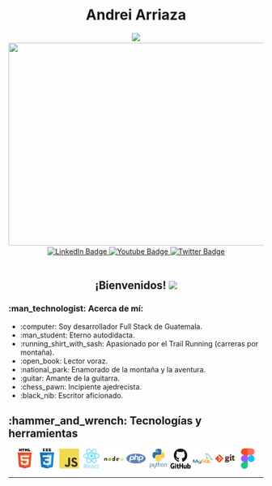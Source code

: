 
<h1 align="center">Andrei Arriaza</h1>

<div id="header" align="center">
  <img src="https://media.giphy.com/media/M9gbBd9nbDrOTu1Mqx/giphy.gif" width="100"/>
</div>


<div align="center">
  <img src="https://media.giphy.com/media/dWesBcTLavkZuG35MI/giphy.gif" width="800" height="400"/>
</div>

<!-- Badges -->

<div id="badges" align="center">
  <a href="your-linkedin-URL" target="_blank" rel="noppener">
    <img src="https://img.shields.io/badge/LinkedIn-blue?style=for-the-badge&logo=linkedin&logoColor=white" alt="LinkedIn Badge"/>
  </a>
  <a href="mailto:andreiarriaza@gmail.com" target="_blank" rel="noopener">
    <img src="https://img.shields.io/badge/Gmail-D14836?style=for-the-badge&logo=gmail&logoColor=white" alt="Youtube Badge"/>
  </a>
  

 
  <a href="your-twitter-URL" target="_blank" rel="noopener">
    <img src="https://img.shields.io/badge/Twitter-blue?style=for-the-badge&logo=twitter&logoColor=white" alt="Twitter Badge"/>
  </a>
</div>

<!-- Contador de Visitas -->
<div id="header" align="center">
  <img src="https://komarev.com/ghpvc/?username=andreiarriaza&style=flat-square&color=blue" alt=""/>

</div>

<h2 align="center">
  ¡Bienvenidos!
  <img src="https://media.giphy.com/media/hvRJCLFzcasrR4ia7z/giphy.gif" width="30"/>
</h2>

<h3> :man_technologist: Acerca de mí: </h3>
 <ul>
  <li>:computer: Soy desarrollador Full Stack de Guatemala.</li>
  <li>:man_student: Eterno autodidacta.</li>
  <li>:running_shirt_with_sash: Apasionado por el Trail Running (carreras por montaña).</li>
  <li>:open_book: Lector voraz.</li>
  <li> :national_park: Enamorado de la montaña y la aventura. </li>
  <li>:guitar: Amante de la guitarra. </li>
  <li> :chess_pawn: Incipiente ajedrecista. </li>
  <li>:black_nib: Escritor aficionado.</li>
  
 </ul>

<h2>:hammer_and_wrench: Tecnologías y herramientas </h2>

<!-- Icons -->

<div align="center">
  <img src="https://github.com/devicons/devicon/blob/master/icons/html5/html5-original-wordmark.svg" width="40" height="40"/>
  <img src="https://github.com/devicons/devicon/blob/master/icons/css3/css3-original-wordmark.svg" width="40" height="40"/>
  <img src="https://github.com/devicons/devicon/blob/master/icons/javascript/javascript-original.svg" width="40" height="40"/>
  <img src="https://github.com/devicons/devicon/blob/master/icons/react/react-original-wordmark.svg" width="40" height="40"/> 
  <img src="https://github.com/devicons/devicon/blob/master/icons/nodejs/nodejs-original-wordmark.svg" width="40" height="40"/>
  <img src="https://github.com/devicons/devicon/blob/master/icons/php/php-plain.svg" width="40" height="40"/>
  <img src="https://github.com/devicons/devicon/blob/master/icons/python/python-original-wordmark.svg" width="40" height="40"/>
  <img src="https://github.com/devicons/devicon/blob/master/icons/github/github-original-wordmark.svg" width="40" height="40"/>
  <img src="https://github.com/devicons/devicon/blob/master/icons/mysql/mysql-original-wordmark.svg" width="40" height="40"/>
  <img src="https://github.com/devicons/devicon/blob/master/icons/git/git-original-wordmark.svg" width="40" height="40"/>
  <img src="https://github.com/devicons/devicon/blob/master/icons/figma/figma-original.svg" width="40" height="40"/> 
 </div>
 
 
<hr/>

<!-- Streak Stats Github (estadísticas de rachas)= -->
<!--
 Forma original de obtener Streak Stats con Markdown del sitio web: http://github-readme-streak-stats.herokuapp.com/demo/ 

 [![GitHub Streak](http://github-readme-streak-stats.herokuapp.com?user=andreiarriaza&theme=dark)](https://git.io/streak-stats)
-->

<!-- Obtener Streak Stats con HTML del sitio web anterior: 
<a href="https://git.io/streak-stats">
  <img src="http://github-readme-streak-stats.herokuapp.com?user=andreiarriaza&theme=dark"/>
</a>
 

 
 




